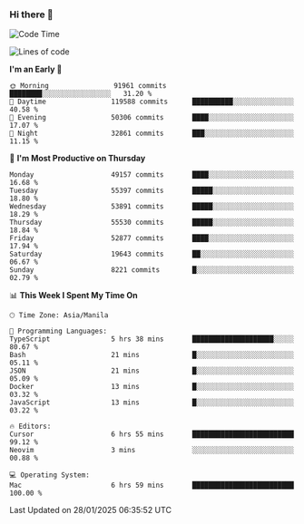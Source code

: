 ### Hi there 👋

<!--START_SECTION:waka-->
![Code Time](http://img.shields.io/badge/Code%20Time-5%2C799%20hrs%2028%20mins-blue)

![Lines of code](https://img.shields.io/badge/From%20Hello%20World%20I%27ve%20Written-116.3%20million%20lines%20of%20code-blue)

**I'm an Early 🐤** 

```text
🌞 Morning                91961 commits       ████████░░░░░░░░░░░░░░░░░   31.20 % 
🌆 Daytime                119588 commits      ██████████░░░░░░░░░░░░░░░   40.58 % 
🌃 Evening                50306 commits       ████░░░░░░░░░░░░░░░░░░░░░   17.07 % 
🌙 Night                  32861 commits       ███░░░░░░░░░░░░░░░░░░░░░░   11.15 % 
```
📅 **I'm Most Productive on Thursday** 

```text
Monday                   49157 commits       ████░░░░░░░░░░░░░░░░░░░░░   16.68 % 
Tuesday                  55397 commits       █████░░░░░░░░░░░░░░░░░░░░   18.80 % 
Wednesday                53891 commits       █████░░░░░░░░░░░░░░░░░░░░   18.29 % 
Thursday                 55530 commits       █████░░░░░░░░░░░░░░░░░░░░   18.84 % 
Friday                   52877 commits       ████░░░░░░░░░░░░░░░░░░░░░   17.94 % 
Saturday                 19643 commits       ██░░░░░░░░░░░░░░░░░░░░░░░   06.67 % 
Sunday                   8221 commits        █░░░░░░░░░░░░░░░░░░░░░░░░   02.79 % 
```


📊 **This Week I Spent My Time On** 

```text
🕑︎ Time Zone: Asia/Manila

💬 Programming Languages: 
TypeScript               5 hrs 38 mins       ████████████████████░░░░░   80.67 % 
Bash                     21 mins             █░░░░░░░░░░░░░░░░░░░░░░░░   05.11 % 
JSON                     21 mins             █░░░░░░░░░░░░░░░░░░░░░░░░   05.09 % 
Docker                   13 mins             █░░░░░░░░░░░░░░░░░░░░░░░░   03.32 % 
JavaScript               13 mins             █░░░░░░░░░░░░░░░░░░░░░░░░   03.22 % 

🔥 Editors: 
Cursor                   6 hrs 55 mins       █████████████████████████   99.12 % 
Neovim                   3 mins              ░░░░░░░░░░░░░░░░░░░░░░░░░   00.88 % 

💻 Operating System: 
Mac                      6 hrs 59 mins       █████████████████████████   100.00 % 
```


 Last Updated on 28/01/2025 06:35:52 UTC
<!--END_SECTION:waka-->


<!--
**rad182/rad182** is a ✨ _special_ ✨ repository because its `README.md` (this file) appears on your GitHub profile.

Here are some ideas to get you started:

- 🔭 I’m currently working on ...
- 🌱 I’m currently learning ...
- 👯 I’m looking to collaborate on ...
- 🤔 I’m looking for help with ...
- 💬 Ask me about ...
- 📫 How to reach me: ...
- 😄 Pronouns: ...
- ⚡ Fun fact: ...
-->
